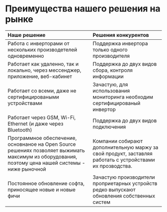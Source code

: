 # Преимущества нашего решения на рынке

| Наше решение                                                                                                                                        | Решения конкурентов                                                                                       |
|:----------------------------------------------------------------------------------------------------------------------------------------------------|:----------------------------------------------------------------------------------------------------------|
| Работа с инверторами от нескольких производетелей одновременно                                                                                      | Поддержка инвертора только одного производителя                                                           |
| Работает как удаленно, так и локально, через мессенджер, приложение, веб-кабинет                                                                    | Поддержка до двух видов сбора, контроля информации                                                        |
| Работает со всеми, даже не сертифицироваными устройствами                                                                                           | Зачастую, для использования мониторинга необходим сертифицированый инвертор                               |
| Работает через GSM, Wi-Fi, Ethernet (и даже через Bluetooth)                                                                                        | Поддержка до двух видов подключения                                                                       |
| Программное обеспечение, основнаное на Open Source решениях позволяет выжимать максимум из оборудования, поэтому цена нашей системы - ниже рыночной | Компании собирают дополнительную маржу за свой продукт, заставляя работать с устройствами их прозводства. |
|  Постоянное обновление софта, приносящее новые и новые фичи               |   Зачастую производители проприетарных устройств редко выпускают обновления собственных систем                                                                                                        |

